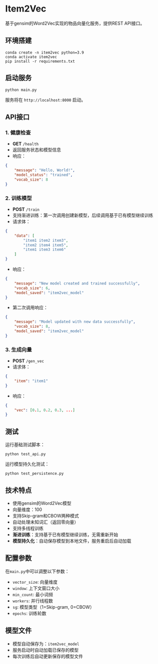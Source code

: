# Item2Vec

基于gensim的Word2Vec实现的物品向量化服务，提供REST API接口。

## 环境搭建

```shell
conda create -n item2vec python=3.9  
conda activate item2vec
pip install -r requirements.txt
```

## 启动服务

```shell
python main.py
```

服务将在 `http://localhost:8000` 启动。

## API接口

### 1. 健康检查
- **GET** `/health`
- 返回服务状态和模型信息
- 响应：
```json
{
    "message": "Hello, World!",
    "model_status": "trained",
    "vocab_size": 8
}
```

### 2. 训练模型
- **POST** `/train`
- 支持渐进训练：第一次调用创建新模型，后续调用基于已有模型继续训练
- 请求体：
```json
{
    "data": [
        "item1 item2 item3",
        "item2 item4 item5",
        "item1 item3 item6"
    ]
}
```
- 响应：
```json
{
    "message": "New model created and trained successfully",
    "vocab_size": 6,
    "model_saved": "item2vec_model"
}
```
- 第二次调用响应：
```json
{
    "message": "Model updated with new data successfully",
    "vocab_size": 8,
    "model_saved": "item2vec_model"
}
```

### 3. 生成向量
- **POST** `/gen_vec`
- 请求体：
```json
{
    "item": "item1"
}
```
- 响应：
```json
{
    "vec": [0.1, 0.2, 0.3, ...]
}
```

## 测试

运行基础测试脚本：
```shell
python test_api.py
```

运行模型持久化测试：
```shell
python test_persistence.py
```

## 技术特点

- 使用gensim的Word2Vec模型
- 向量维度：100
- 支持Skip-gram和CBOW两种模式
- 自动处理未知词汇（返回零向量）
- 支持多线程训练
- **渐进训练**：支持基于已有模型继续训练，无需重新开始
- **模型持久化**：自动保存模型到本地文件，服务重启后自动加载

## 配置参数

在`main.py`中可以调整以下参数：
- `vector_size`: 向量维度
- `window`: 上下文窗口大小
- `min_count`: 最小词频
- `workers`: 并行线程数
- `sg`: 模型类型（1=Skip-gram, 0=CBOW）
- `epochs`: 训练轮数

## 模型文件

- 模型自动保存为：`item2vec_model`
- 服务启动时自动加载已保存的模型
- 每次训练后自动更新保存的模型文件